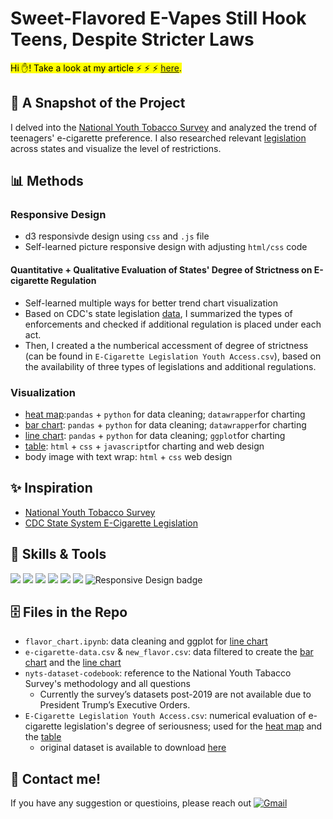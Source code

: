 # Sweet-Flavored E-Vapes Still Hook Teens, Despite Stricter Laws
<mark>Hi ✋! Take a look at my article ⚡ ⚡ ⚡  [here](https://kristen-shen.github.io/e-vaping/).</mark>

## 📝 A Snapshot of the Project
I delved into the [National Youth Tobacco Survey](https://www.cdc.gov/tobacco/about-data/surveys/national-youth-tobacco-survey.html) and analyzed the trend of teenagers' e-cigarette preference.
I also researched relevant [legislation](https://healthdata.gov/dataset/CDC-STATE-System-E-Cigarette-Legislation-Youth-Acc/4a8m-9cpy/about_data) across states and visualize the level of restrictions.

## 📊 Methods
### Responsive Design
- d3 responsivde design using `css` and `.js` file
- Self-learned picture responsive design with adjusting `html/css` code
#### Quantitative + Qualitative Evaluation of States' Degree of Strictness on E-cigarette Regulation
- Self-learned multiple ways for better trend chart visualization
- Based on CDC's state legislation [data](https://healthdata.gov/dataset/CDC-STATE-System-E-Cigarette-Legislation-Youth-Acc/4a8m-9cpy/about_data), I summarized the types of enforcements and checked if additional regulation is placed under each act. 
- Then, I created a the numberical accessment of degree of strictness (can be found in `E-Cigarette Legislation Youth Access.csv`), based on the availability of three types of legislations and additional regulations.

### Visualization 
- [heat map](https://www.datawrapper.de/_/qARKD/):`pandas` + `python` for data cleaning; `datawrapper`for charting
- [bar chart](https://www.datawrapper.de/_/h1PCX/?v=3): `pandas` + `python` for data cleaning; `datawrapper`for charting
- [line chart](https://github.com/Kristen-Shen/Kristen-Shen.github.io/blob/main/e-vaping/my_chart_final.png): `pandas` + `python` for data cleaning; `ggplot`for charting
- [table](https://kristen-shen.github.io/e-vaping/): `html` + `css` + `javascript`for charting and web design
- body image with text wrap: `html` + `css` web design

## ✨ Inspiration 
- [National Youth Tobacco Survey](https://www.cdc.gov/tobacco/about-data/surveys/national-youth-tobacco-survey.html)
- [CDC State System E-Cigarette Legislation](https://healthdata.gov/dataset/CDC-STATE-System-E-Cigarette-Legislation-Youth-Acc/4a8m-9cpy/about_data)

## 💪 Skills & Tools
<p>
    <img src="https://img.shields.io/badge/Python-3776AB?style=for-the-badge&logo=python&logoColor=white" />
    <img src="https://img.shields.io/badge/HTML5-E34F26?style=for-the-badge&logo=html5&logoColor=white" />
    <img src="https://img.shields.io/badge/CSS3-1572B6?style=for-the-badge&logo=css3&logoColor=white" />
    <img src="https://img.shields.io/badge/JavaScript-323330?style=for-the-badge&logo=javascript&logoColor=F7DF1E" />
    <img src="https://img.shields.io/badge/Visual_Studio_Code-0078D4?style=for-the-badge&logo=visual%20studio%20code&logoColor=white" />
    <img src="https://img.shields.io/badge/R-276DC3?style=for-the-badge&logo=r&logoColor=white" />
    <img src="https://img.shields.io/badge/Responsive_Design-4CAF50?style=for-the-badge&logo=css3&logoColor=white" alt="Responsive Design badge" />


</p>

## 🗄️ Files in the Repo
- `flavor_chart.ipynb`: data cleaning and ggplot for [line chart](https://github.com/Kristen-Shen/Kristen-Shen.github.io/blob/main/e-vaping/my_chart_final.png)
- `e-cigarette-data.csv` & `new_flavor.csv`: data filtered to create the [bar chart](https://www.datawrapper.de/_/h1PCX/?v=3) and the [line chart](https://github.com/Kristen-Shen/Kristen-Shen.github.io/blob/main/e-vaping/my_chart_final.png)
- `nyts-dataset-codebook`: reference to the National Youth Tabacco Survey's methodology and all questions
    - Currently the survey’s datasets post-2019 are not available due to President Trump’s Executive Orders. 
- `E-Cigarette Legislation Youth Access.csv`: numerical evaluation of e-cigarette legislation's degree of seriousness; used for the [heat map](https://www.datawrapper.de/_/qARKD/) and the [table](https://kristen-shen.github.io/e-vaping/)
    - original dataset is available to download [here](https://healthdata.gov/dataset/CDC-STATE-System-E-Cigarette-Legislation-Youth-Acc/4a8m-9cpy/about_data) 

## 📝 Contact me! 
If you have any suggestion or questioins, please reach out
[![Gmail](https://img.shields.io/badge/Gmail-D14836?style=for-the-badge&logo=gmail&logoColor=white)](mailto:hs3183@columbia.edu)
